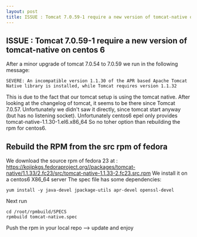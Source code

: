 ```yaml
---
layout: post
title: ISSUE : Tomcat 7.0.59-1 require a new version of tomcat-native on centos6
---
```


## ISSUE : Tomcat 7.0.59-1 require a new version of tomcat-native on centos 6

After a minor upgrade of tomcat 7.0.54 to 7.0.59 we run in the following message:

```
SEVERE: An incompatible version 1.1.30 of the APR based Apache Tomcat Native library is installed, while Tomcat requires version 1.1.32
```

This is due to the fact that our tomcat setup is using the tomcat native.
After looking at the changelog of tomcat, it seems to be there since Tomcat 7.0.57. 
Unfortunately we didn't saw it directly, since tomcat start anyway (but has no listening socket).
Unfortunately centos6 epel only provides tomcat-native-1.1.30-1.el6.x86_64
So no toher option than rebuilding the rpm for centos6.

## Rebuild the RPM from the src rpm of fedora
 
We download the source rpm of fedora 23 at : https://kojipkgs.fedoraproject.org//packages/tomcat-native/1.1.33/2.fc23/src/tomcat-native-1.1.33-2.fc23.src.rpm
We install it on a centos6 X86_64 server
The spec file has some dependencies:

```
yum install -y java-devel jpackage-utils apr-devel openssl-devel
```

Next run

```
cd /root/rpmbuild/SPECS
rpmbuild tomcat-native.spec
```

Push the rpm in your local repo --> update and enjoy
